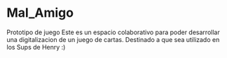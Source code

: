 # Mal_Amigo
Prototipo de juego 
Este es un espacio colaborativo para poder desarrollar una digitalizacion de un juego de cartas.
Destinado a que sea utilizado en los Sups de Henry :)
